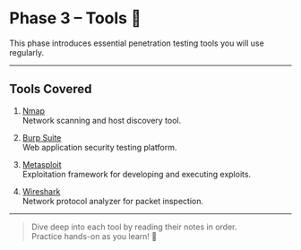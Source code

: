 # Phase 3 – Tools 🧰

This phase introduces essential penetration testing tools you will use regularly.

---

## Tools Covered

1. [Nmap](1-nmap.md)  
   Network scanning and host discovery tool.

2. [Burp Suite](2-burp-suite.md)  
   Web application security testing platform.

3. [Metasploit](3-metasploit.md)  
   Exploitation framework for developing and executing exploits.

4. [Wireshark](4-wireshark.md)  
   Network protocol analyzer for packet inspection.

---

> Dive deep into each tool by reading their notes in order.  
> Practice hands-on as you learn! 🚀
